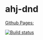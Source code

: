 # ahj-dnd

[Github Pages:](https://antikab.github.io/ahj-dnd/)

[![Build status](https://ci.appveyor.com/api/projects/status/sax391rkfyy5c29k?svg=true)](https://ci.appveyor.com/project/Antikab/ahj-dnd)
